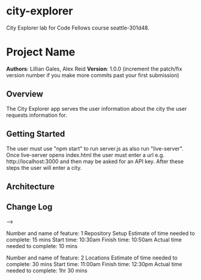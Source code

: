 # city-explorer
City Explorer lab for Code Fellows course seattle-301d48.

# Project Name

**Authors**: Lillian Gales, Alex Reid
**Version**: 1.0.0 (increment the patch/fix version number if you make more commits past your first submission)

## Overview
The City Explorer app serves the user information about the city the user requests information for.

## Getting Started
The user must use "npm start" to run server.js as also run "live-server". Once live-server opens index.html the user must enter a url e.g. http://localhost:3000 and then may be asked for an API key. After these steps the user will enter a city.

## Architecture
<!-- Provide a detailed description of the application design. What technologies (languages, libraries, etc) you're using, and any other relevant design information. -->

## Change Log
<!-- Use this area to document the iterative changes made to your application as each feature is successfully implemented. Use time stamps. Here's an examples:

01-01-2001 4:59pm - Application now has a fully-functional express server, with a GET route for the location resource.

## Credits and Collaborations
<!-- Give credit (and a link) to other people or resources that helped you build this application. -->
-->

Number and name of feature: 1 Repository Setup
Estimate of time needed to complete: 15 mins
Start time: 10:30am
Finish time: 10:50am
Actual time needed to complete: 10 mins

Number and name of feature: 2 Locations
Estimate of time needed to complete: 30 mins
Start time: 11:00am
Finish time: 12:30pm
Actual time needed to complete: 1hr 30 mins